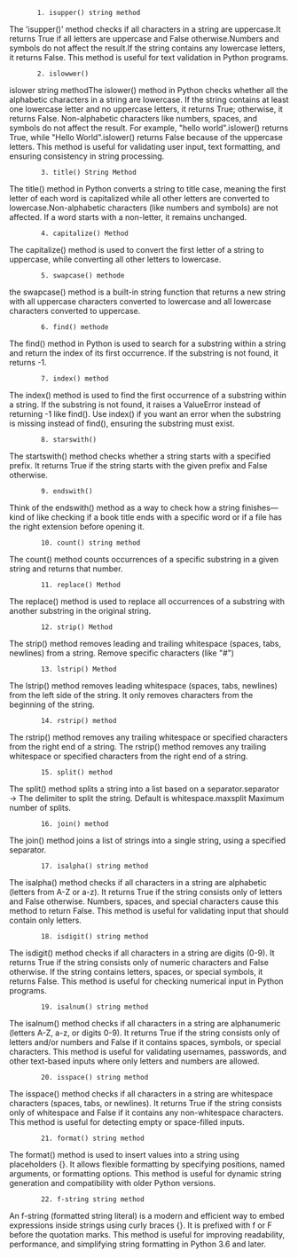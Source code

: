 
           1. isupper() string method

The 'isupper()' method checks if all characters in a string are uppercase.It returns True if all letters are uppercase and False otherwise.Numbers and symbols do not affect the result.If the string contains any lowercase letters, it returns False. This method is useful for text validation in Python programs.


           2. islowwer()
islower string methodThe islower() method in Python checks whether all the alphabetic characters in a string are lowercase. If the string contains at least one lowercase letter and no uppercase letters, it returns True; otherwise, it returns False. Non-alphabetic characters like numbers, spaces, and symbols do not affect the result. For example, "hello world".islower() returns True, while "Hello World".islower() returns False because of the uppercase letters. This method is useful for validating user input, text formatting, and ensuring consistency in string processing.
          

            3. title() String Method
The title() method in Python converts a string to title case, meaning the first letter of each word is capitalized while all other letters are converted to lowercase.Non-alphabetic characters (like numbers and symbols) are not affected. If a word starts with a non-letter, it remains unchanged.


            4. capitalize() Method
The capitalize() method is used to convert the first letter of a string to uppercase, while converting all other letters to lowercase.


            5. swapcase() methode
the swapcase() method is a built-in string function that returns a new string with all uppercase characters converted to lowercase and all lowercase characters converted to uppercase.


            6. find() methode
The find() method in Python is used to search for a substring within a string and return the index of its first occurrence. If the substring is not found, it returns -1.

            
            7. index() method
The index() method is used to find the first occurrence of a substring within a string. If the substring is not found, it raises a ValueError instead of returning -1 like find(). Use index() if you want an error when the substring is missing instead of find(), ensuring the substring must exist.

            8. starswith()
The startswith() method checks whether a string starts with a specified prefix. It returns True if the string starts with the given prefix and False otherwise.


            9. endswith()
Think of the endswith() method as a way to check how a string finishes—kind of like checking if a book title ends with a specific word or if a file has the right extension before opening it.


            10. count() string method 
The count() method counts occurrences of a specific substring in a given string and returns that number.


            11. replace() Method
The replace() method is used to replace all occurrences of a substring with another substring in the original string.


            12. strip() Method
The strip() method removes leading and trailing whitespace (spaces, tabs, newlines) from a string. Remove specific characters (like "#")


            13. lstrip() Method
The lstrip() method removes leading whitespace (spaces, tabs, newlines) from the left side of the string. It only removes characters from the beginning of the string.


            14. rstrip() method
The rstrip() method removes any trailing whitespace or specified characters from the right end of a string. The rstrip() method removes any trailing whitespace or specified characters from the right end of a string.


            15. split() method
The split() method splits a string into a list based on a separator.separator  → The delimiter to split the string. Default is whitespace.maxsplit Maximum number of splits.


            16. join() method
The join() method joins a list of strings into a single string, using a specified separator.


            17. isalpha() string method
The isalpha() method checks if all characters in a string are alphabetic (letters from A-Z or a-z). It returns True if the string consists only of letters and False otherwise. Numbers, spaces, and special characters cause this method to return False. This method is useful for validating input that should contain only letters.


            18. isdigit() string method
The isdigit() method checks if all characters in a string are digits (0-9). It returns True if the string consists only of numeric characters and False otherwise. If the string contains letters, spaces, or special symbols, it returns False. This method is useful for checking numerical input in Python programs.


            19. isalnum() string method
The isalnum() method checks if all characters in a string are alphanumeric (letters A-Z, a-z, or digits 0-9). It returns True if the string consists only of letters and/or numbers and False if it contains spaces, symbols, or special characters. This method is useful for validating usernames, passwords, and other text-based inputs where only letters and numbers are allowed.


            20. isspace() string method
The isspace() method checks if all characters in a string are whitespace characters (spaces, tabs, or newlines). It returns True if the string consists only of whitespace and False if it contains any non-whitespace characters. This method is useful for detecting empty or space-filled inputs.

            
            21. format() string method
The format() method is used to insert values into a string using placeholders {}. It allows flexible formatting by specifying positions, named arguments, or formatting options. This method is useful for dynamic string generation and compatibility with older Python versions.

            
            22. f-string string method
An f-string (formatted string literal) is a modern and efficient way to embed expressions inside strings using curly braces {}. It is prefixed with f or F before the quotation marks. This method is useful for improving readability, performance, and simplifying string formatting in Python 3.6 and later.
